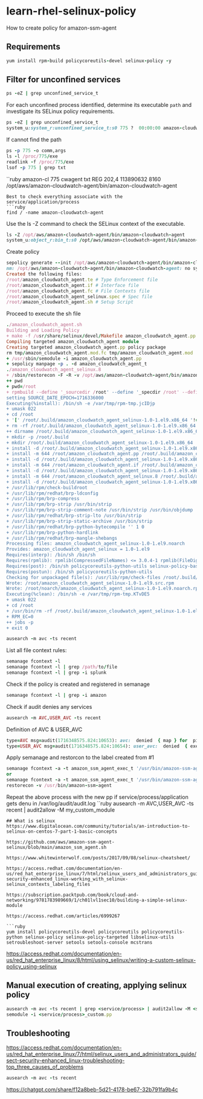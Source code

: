 # learn-rhel-selinux-policy
How to create policy for amazon-ssm-agent

## Requirements
```ruby
yum install rpm-build policycoreutils-devel selinux-policy -y
```

## Filter for unconfined services
```ruby
ps -eZ | grep unconfined_service_t
```
For each unconfined process identified, determine its executable `path` and investigate its SELinux policy requirements.
```ruby
ps -eZ | grep unconfined_service_t
system_u:system_r:unconfined_service_t:s0 775 ?  00:00:00 amazon-cloudwat
```
If cannot find the path
```ruby
ps -p 775 -o comm,args
ls -l /proc/775/exe
readlink -f /proc/775/exe
lsof -p 775 | grep txt
```
``ruby
amazon-cl 775 cwagent  txt       REG              202,4 113890632  8160 /opt/aws/amazon-cloudwatch-agent/bin/amazon-cloudwatch-agent
```
Best to check everything associate with the service/application/process
```ruby
find / -name amazon-cloudwatch-agent
```
Use the ls -Z command to check the SELinux context of the executable.
```ruby
ls -Z /opt/aws/amazon-cloudwatch-agent/bin/amazon-cloudwatch-agent
system_u:object_r:bin_t:s0 /opt/aws/amazon-cloudwatch-agent/bin/amazon-cloudwatch-agent
```
Create policy
```ruby
sepolicy generate --init /opt/aws/amazon-cloudwatch-agent/bin/amazon-cloudwatch-agent
nm: /opt/aws/amazon-cloudwatch-agent/bin/amazon-cloudwatch-agent: no symbols
Created the following files:
/root/amazon_cloudwatch_agent.te # Type Enforcement file
/root/amazon_cloudwatch_agent.if # Interface file
/root/amazon_cloudwatch_agent.fc # File Contexts file
/root/amazon_cloudwatch_agent_selinux.spec # Spec file
/root/amazon_cloudwatch_agent.sh # Setup Script
```
Proceed to execute the sh file
```ruby
./amazon_cloudwatch_agent.sh
Building and Loading Policy
+ make -f /usr/share/selinux/devel/Makefile amazon_cloudwatch_agent.pp
Compiling targeted amazon_cloudwatch_agent module
Creating targeted amazon_cloudwatch_agent.pp policy package
rm tmp/amazon_cloudwatch_agent.mod.fc tmp/amazon_cloudwatch_agent.mod
+ /usr/sbin/semodule -i amazon_cloudwatch_agent.pp
+ sepolicy manpage -p . -d amazon_cloudwatch_agent_t
./amazon_cloudwatch_agent_selinux.8
+ /sbin/restorecon -F -R -v /opt/aws/amazon-cloudwatch-agent/bin/amazon-cloudwatch-agent
++ pwd
+ pwd=/root
+ rpmbuild --define '_sourcedir /root' --define '_specdir /root' --define '_builddir /root' --define '_srcrpmdir /root' --define '_rpmdir /root' --define '_buildrootdir /root/.build' -ba amazon_cloudwatch_agent_selinux.spec
setting SOURCE_DATE_EPOCH=1716336000
Executing(%install): /bin/sh -e /var/tmp/rpm-tmp.jcIDjp
+ umask 022
+ cd /root
+ '[' /root/.build/amazon_cloudwatch_agent_selinux-1.0-1.el9.x86_64 '!=' / ']'
+ rm -rf /root/.build/amazon_cloudwatch_agent_selinux-1.0-1.el9.x86_64
++ dirname /root/.build/amazon_cloudwatch_agent_selinux-1.0-1.el9.x86_64
+ mkdir -p /root/.build
+ mkdir /root/.build/amazon_cloudwatch_agent_selinux-1.0-1.el9.x86_64
+ install -d /root/.build/amazon_cloudwatch_agent_selinux-1.0-1.el9.x86_64/usr/share/selinux/packages
+ install -m 644 /root/amazon_cloudwatch_agent.pp /root/.build/amazon_cloudwatch_agent_selinux-1.0-1.el9.x86_64/usr/share/selinux/packages
+ install -d /root/.build/amazon_cloudwatch_agent_selinux-1.0-1.el9.x86_64/usr/share/selinux/devel/include/contrib
+ install -m 644 /root/amazon_cloudwatch_agent.if /root/.build/amazon_cloudwatch_agent_selinux-1.0-1.el9.x86_64/usr/share/selinux/devel/include/contrib/
+ install -d /root/.build/amazon_cloudwatch_agent_selinux-1.0-1.el9.x86_64/usr/share/man/man8/
+ install -m 644 /root/amazon_cloudwatch_agent_selinux.8 /root/.build/amazon_cloudwatch_agent_selinux-1.0-1.el9.x86_64/usr/share/man/man8/amazon_cloudwatch_agent_selinux.8
+ install -d /root/.build/amazon_cloudwatch_agent_selinux-1.0-1.el9.x86_64/etc/selinux/targeted/contexts/users/
+ /usr/lib/rpm/check-buildroot
+ /usr/lib/rpm/redhat/brp-ldconfig
+ /usr/lib/rpm/brp-compress
+ /usr/lib/rpm/brp-strip /usr/bin/strip
+ /usr/lib/rpm/brp-strip-comment-note /usr/bin/strip /usr/bin/objdump
+ /usr/lib/rpm/redhat/brp-strip-lto /usr/bin/strip
+ /usr/lib/rpm/brp-strip-static-archive /usr/bin/strip
+ /usr/lib/rpm/redhat/brp-python-bytecompile '' 1 0
+ /usr/lib/rpm/brp-python-hardlink
+ /usr/lib/rpm/redhat/brp-mangle-shebangs
Processing files: amazon_cloudwatch_agent_selinux-1.0-1.el9.noarch
Provides: amazon_cloudwatch_agent_selinux = 1.0-1.el9
Requires(interp): /bin/sh /bin/sh
Requires(rpmlib): rpmlib(CompressedFileNames) <= 3.0.4-1 rpmlib(FileDigests) <= 4.6.0-1 rpmlib(PayloadFilesHavePrefix) <= 4.0-1
Requires(post): /bin/sh policycoreutils-python-utils selinux-policy-base >= 38.1.35-2
Requires(postun): /bin/sh policycoreutils-python-utils
Checking for unpackaged file(s): /usr/lib/rpm/check-files /root/.build/amazon_cloudwatch_agent_selinux-1.0-1.el9.x86_64
Wrote: /root/amazon_cloudwatch_agent_selinux-1.0-1.el9.src.rpm
Wrote: /root/noarch/amazon_cloudwatch_agent_selinux-1.0-1.el9.noarch.rpm
Executing(%clean): /bin/sh -e /var/tmp/rpm-tmp.KTvDE5
+ umask 022
+ cd /root
+ /usr/bin/rm -rf /root/.build/amazon_cloudwatch_agent_selinux-1.0-1.el9.x86_64
+ RPM_EC=0
++ jobs -p
+ exit 0
```
```ruby
ausearch -m avc -ts recent
```
List all file context rules:
```ruby
semanage fcontext -l
semanage fcontext -l | grep /path/to/file
semanage fcontext -l | grep -i splunk
```


Check if the policy is created and registered in semanage
```ruby
semanage fcontext -l | grep -i amazon
```
Check if audit denies any services
```ruby
ausearch -m AVC,USER_AVC -ts recent
```
Definition of AVC & USER_AVC
```ruby
type=AVC msg=audit(1716348575.824:10653): avc:  denied  { map } for  pid=11245 comm="ausearch" path="/var/log/audit/audit.log.25" dev="xvdu" ino=138 scontext=system_u:system_r:amazon_ssm_agent_t:s0 tcontext=system_u:object_r:auditd_log_t:s0 tclass=file permissive=1
type=USER_AVC msg=audit(1716348575.824:10654): user_avc:  denied  { execute } for  pid=11245 comm="example_app" path="/path/to/resource" scontext=unconfined_u:unconfined_r:unconfined_t:s0 tcontext=system_u:object_r:user_home_t:s0 tclass=file permissive=0
```
Apply semanage and restorcon to the label created from #1
```ruby
semanage fcontext -a -t amazon_ssm_agent_exec_t '/usr/bin/amazon-ssm-agent'
or
semanage fcontext -a -t amazon_ssm_agent_exec_t '/usr/bin/amazon-ssm-agent(/.*)?'
restorecon -v /usr/bin/amazon-ssm-agent
```
Repeat the above process with the new pp if service/process/application gets denu in /var/log/audit/audit.log
``ruby
ausearch -m AVC,USER_AVC -ts recent | audit2allow -M my_custom_module
```
## What is selinux
https://www.digitalocean.com/community/tutorials/an-introduction-to-selinux-on-centos-7-part-1-basic-concepts

https://github.com/aws/amazon-ssm-agent-selinux/blob/main/amazon_ssm_agent.sh

https://www.whitewinterwolf.com/posts/2017/09/08/selinux-cheatsheet/

https://access.redhat.com/documentation/en-us/red_hat_enterprise_linux/7/html/selinux_users_and_administrators_guide/sect-security-enhanced_linux-working_with_selinux-selinux_contexts_labeling_files

https://subscription.packtpub.com/book/cloud-and-networking/9781783989669/1/ch01lvl1sec10/building-a-simple-selinux-module

https://access.redhat.com/articles/6999267

```ruby
yum install policycoreutils-devel policycoreutils policycoreutils-python selinux-policy selinux-policy-targeted libselinux-utils setroubleshoot-server setools setools-console mcstrans
```

https://access.redhat.com/documentation/en-us/red_hat_enterprise_linux/8/html/using_selinux/writing-a-custom-selinux-policy_using-selinux
## Manual execution of creating, applying selinux policy
```ruby
ausearch -m avc -ts recent | grep <service/process> | audit2allow -M <service/process>_custom
semodule -i <service/process>_custom.pp
```
## Troubleshooting
https://access.redhat.com/documentation/en-us/red_hat_enterprise_linux/7/html/selinux_users_and_administrators_guide/sect-security-enhanced_linux-troubleshooting-top_three_causes_of_problems

```ruby
ausearch -m avc -ts recent
```

https://chatgpt.com/share/f12a8beb-5d21-4178-be67-32b791fa9b4c
